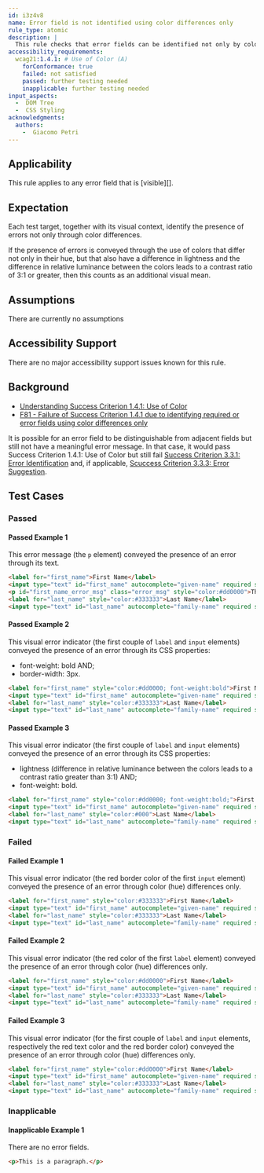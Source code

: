 ```yaml
---
id: i3z4v8
name: Error field is not identified using color differences only
rule_type: atomic
description: |
  This rule checks that error fields can be identified not only by color differences but through another visual means.
accessibility_requirements:
  wcag21:1.4.1: # Use of Color (A)
    forConformance: true
    failed: not satisfied
    passed: further testing needed
    inapplicable: further testing needed
input_aspects:
  -  DOM Tree
  -  CSS Styling
acknowledgments:
  authors:
    -  Giacomo Petri
---
```


## Applicability

This rule applies to any error field that is [visible][].

## Expectation

Each test target, together with its visual context, identify the presence of errors not only through color differences.

If the presence of errors is conveyed through the use of colors that differ not only in their hue, but that also have a difference in lightness and the difference in relative luminance between the colors leads to a contrast ratio of 3:1 or greater, then this counts as an additional visual mean.

## Assumptions

There are currently no assumptions

## Accessibility Support

There are no major accessibility support issues known for this rule.

## Background

- [Understanding Success Criterion 1.4.1: Use of Color](https://www.w3.org/WAI/WCAG21/Understanding/use-of-color.html)
- [F81 - Failure of Success Criterion 1.4.1 due to identifying required or error fields using color differences only](https://www.w3.org/WAI/WCAG21/Techniques/failures/F81.html)

It is possible for an error field to be distinguishable from adjacent fields but still not have a meaningful error message. In that case, it would pass Success Criterion 1.4.1: Use of Color but still fail [Success Criterion 3.3.1: Error Identification](https://www.w3.org/WAI/WCAG21/Understanding/error-identification.html) and, if applicable, [Scuccess Criterion 3.3.3: Error Suggestion](https://www.w3.org/WAI/WCAG21/Understanding/error-suggestion.html).

## Test Cases

### Passed

#### Passed Example 1

This error message (the `p` element) conveyed the presence of an error through its text.

```html
<label for="first_name">First Name</label>
<input type="text" id="first_name" autocomplete="given-name" required style="border:1px solid #dd0000" aria-invalid="true" aria-errormessage="first_name_error_msg">
<p id="first_name_error_msg" class="error_msg" style="color:#dd0000">This field is empty. Enter your first name.</p>
<label for="last_name" style="color:#333333">Last Name</label>
<input type="text" id="last_name" autocomplete="family-name" required style="border:1px solid #b0b0b0" value="Doe">
```

#### Passed Example 2

This visual error indicator (the first couple of `label` and `input` elements) conveyed the presence of an error through its CSS properties:
- font-weight: bold AND;
- border-width: 3px.

```html
<label for="first_name" style="color:#dd0000; font-weight:bold">First Name</label>
<input type="text" id="first_name" autocomplete="given-name" required style="border:3px solid #dd0000" aria-invalid="true">
<label for="last_name" style="color:#333333">Last Name</label>
<input type="text" id="last_name" autocomplete="family-name" required style="border:1px solid #b0b0b0" value="Doe">
```

#### Passed Example 3

This visual error indicator (the first couple of `label` and `input` elements) conveyed the presence of an error through its CSS properties:
- lightness (difference in relative luminance between the colors leads to a contrast ratio greater than 3:1) AND;
- font-weight: bold.

```html
<label for="first_name" style="color:#dd0000; font-weight:bold;">First Name</label>
<input type="text" id="first_name" autocomplete="given-name" required style="border:1px solid #dd0000" aria-invalid="true">
<label for="last_name" style="color:#000">Last Name</label>
<input type="text" id="last_name" autocomplete="family-name" required style="border:1px solid #000" value="Doe">
```

### Failed

#### Failed Example 1

This visual error indicator (the red border color of the first `input` element) conveyed the presence of an error through color (hue) differences only.

```html
<label for="first_name" style="color:#333333">First Name</label>
<input type="text" id="first_name" autocomplete="given-name" required style="border:1px solid #dd0000" aria-invalid="true">
<label for="last_name" style="color:#333333">Last Name</label>
<input type="text" id="last_name" autocomplete="family-name" required style="border:1px solid #b0b0b0" value="Doe">
```

#### Failed Example 2

This visual error indicator (the red color of the first `label` element) conveyed the presence of an error through color (hue) differences only.

```html
<label for="first_name" style="color:#dd0000">First Name</label>
<input type="text" id="first_name" autocomplete="given-name" required style="border:1px solid #b0b0b0" aria-invalid="true">
<label for="last_name" style="color:#333333">Last Name</label>
<input type="text" id="last_name" autocomplete="family-name" required style="border:1px solid #b0b0b0" value="Doe">
```

#### Failed Example 3

This visual error indicator (for the first couple of `label` and `input` elements, respectively the red text color and the red border color) conveyed the presence of an error through color (hue) differences only.

```html
<label for="first_name" style="color:#dd0000">First Name</label>
<input type="text" id="first_name" autocomplete="given-name" required style="border:1px solid #dd0000" aria-invalid="true">
<label for="last_name" style="color:#333333">Last Name</label>
<input type="text" id="last_name" autocomplete="family-name" required style="border:1px solid #b0b0b0" value="Doe">
```

### Inapplicable

#### Inapplicable Example 1

There are no error fields.

```html
<p>This is a paragraph.</p>
```
